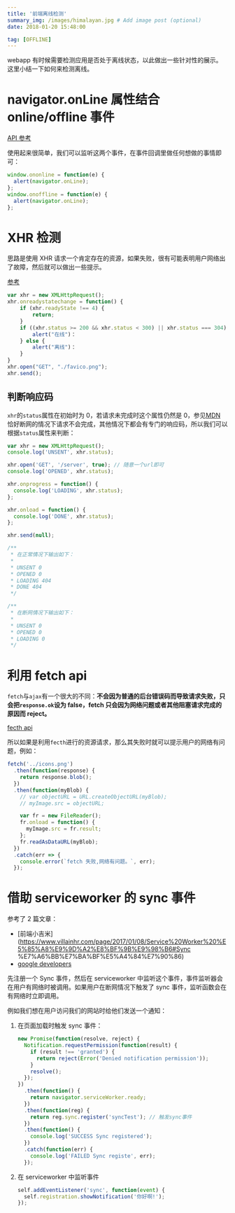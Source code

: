 ```yaml
---
title: '前端离线检测'
summary_img: /images/himalayan.jpg # Add image post (optional)
date: 2018-01-20 15:48:00

tag: [OFFLINE]
---
```


webapp 有时候需要检测应用是否处于离线状态，以此做出一些针对性的展示。这里小结一下如何来检测离线。

# navigator.onLine 属性结合 online/offline 事件

[API 参考](https://developer.mozilla.org/en-US/docs/Web/API/NavigatorOnLine/Online_and_offline_events)

使用起来很简单，我们可以监听这两个事件，在事件回调里做任何想做的事情即可：

```js
window.ononline = function(e) {
  alert(navigator.onLine);
};
window.onoffline = function(e) {
  alert(navigator.onLine);
};
```

# XHR 检测

思路是使用 XHR 请求一个肯定存在的资源，如果失败，很有可能表明用户网络出了故障，然后就可以做出一些提示。

[参考](https://www.html5rocks.com/en/mobile/workingoffthegrid/#toc-xml-http-request)

```js
var xhr = new XMLHttpRequest();
xhr.onreadystatechange = function() {
    if (xhr.readyState !== 4) {
        return;
    }
    if ((xhr.status >= 200 && xhr.status < 300) || xhr.status === 304) {
        alert("在线")：
    } else {
        alert("离线")：
    }
}
xhr.open("GET", "./favico.png");
xhr.send();
```

## 判断响应码

`xhr`的`status`属性在初始时为 0，若请求未完成时这个属性仍然是 0，参见[MDN](https://developer.mozilla.org/zh-CN/docs/Web/API/XMLHttpRequest/status) 恰好断网的情况下请求不会完成，其他情况下都会有专门的响应码，所以我们可以根据`status`属性来判断：

```js
var xhr = new XMLHttpRequest();
console.log('UNSENT', xhr.status);

xhr.open('GET', '/server', true); // 随意一个url即可
console.log('OPENED', xhr.status);

xhr.onprogress = function() {
  console.log('LOADING', xhr.status);
};

xhr.onload = function() {
  console.log('DONE', xhr.status);
};

xhr.send(null);

/**
 * 在正常情况下输出如下：
 *
 * UNSENT 0
 * OPENED 0
 * LOADING 404
 * DONE 404
 */

/**
 * 在断网情况下输出如下：
 *
 * UNSENT 0
 * OPENED 0
 * LOADING 0
 */
```

# 利用 fetch api

`fetch`与`ajax`有一个很大的不同：**不会因为普通的后台错误码而导致请求失败，只会把`response.ok`设为 false，fetch 只会因为网络问题或者其他阻塞请求完成的原因而 reject。**

[fecth api](https://developer.mozilla.org/en-US/docs/Web/API/Fetch_API/Using_Fetch)

所以如果是利用`fecth`进行的资源请求，那么其失败时就可以提示用户的网络有问题，例如：

```js
fetch('../icons.png')
  .then(function(response) {
    return response.blob();
  })
  .then(function(myBlob) {
    // var objectURL = URL.createObjectURL(myBlob);
    // myImage.src = objectURL;

    var fr = new FileReader();
    fr.onload = function() {
      myImage.src = fr.result;
    };
    fr.readAsDataURL(myBlob);
  })
  .catch(err => {
    console.error(`fetch 失败,网络有问题。`, err);
  });
```

# 借助 serviceworker 的 sync 事件

参考了 2 篇文章：

- [前端小吉米](https://www.villainhr.com/page/2017/01/08/Service%20Worker%20%E5%85%A8%E9%9D%A2%E8%BF%9B%E9%98%B6#Sync %E7%A6%BB%E7%BA%BF%E5%A4%84%E7%90%86)
- [google developers](https://developers.google.com/web/updates/2015/12/background-sync)

先注册一个 Sync 事件，然后在 serviceworker 中监听这个事件，事件监听器会在用户有网络时被调用。如果用户在断网情况下触发了 sync 事件，监听函数会在有网络时立即调用。

例如我们想在用户访问我们的网站时给他们发送一个通知：

1.  在页面加载时触发 sync 事件：

    ```js
    new Promise(function(resolve, reject) {
      Notification.requestPermission(function(result) {
        if (result !== 'granted') {
          return reject(Error('Denied notification permission'));
        }
        resolve();
      });
    })
      .then(function() {
        return navigator.serviceWorker.ready;
      })
      .then(function(reg) {
        return reg.sync.register('syncTest'); // 触发sync事件
      })
      .then(function() {
        console.log('SUCCESS Sync registered');
      })
      .catch(function(err) {
        console.log('FAILED Sync registe', err);
      });
    ```

2.  在 serviceworker 中监听事件

    ```js
    self.addEventListener('sync', function(event) {
      self.registration.showNotification('你好啊!');
    });
    ```
